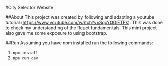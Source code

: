 #City Selector Website

##About
This project was created by following and adapting a youtube tutorial (https://www.youtube.com/watch?v=SqcY0GlETPk). This was done to check my understanding of the React fundamentals. This mini project also gave me some exposure to using bootstrap.

##Run
Assuming you have npm installed run the following commands:

1. `npm install`
2. `npm run dev`
